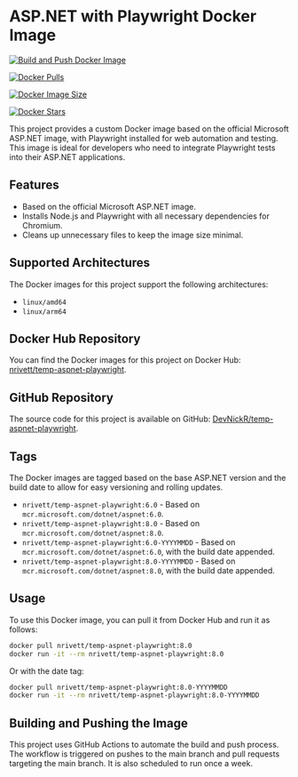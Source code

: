 # ASP.NET with Playwright Docker Image

[![Build and Push Docker Image](https://github.com/DevNickR/temp-aspnet-playwright/actions/workflows/docker-image.yml/badge.svg)](https://github.com/DevNickR/temp-aspnet-playwright/actions/workflows/docker-image.yml)

[![Docker Pulls](https://img.shields.io/docker/pulls/nrivett/temp-aspnet-playwright)](https://hub.docker.com/r/nrivett/temp-aspnet-playwright)

[![Docker Image Size](https://img.shields.io/docker/image-size/nrivett/temp-aspnet-playwright)](https://hub.docker.com/r/nrivett/temp-aspnet-playwright)

[![Docker Stars](https://img.shields.io/docker/stars/nrivett/temp-aspnet-playwright)](https://hub.docker.com/r/nrivett/temp-aspnet-playwright)


This project provides a custom Docker image based on the official Microsoft ASP.NET image, with Playwright installed for web automation and testing. This image is ideal for developers who need to integrate Playwright tests into their ASP.NET applications.

## Features

- Based on the official Microsoft ASP.NET image.
- Installs Node.js and Playwright with all necessary dependencies for Chromium.
- Cleans up unnecessary files to keep the image size minimal.

## Supported Architectures

The Docker images for this project support the following architectures:
- `linux/amd64`
- `linux/arm64`

## Docker Hub Repository

You can find the Docker images for this project on Docker Hub: [nrivett/temp-aspnet-playwright](https://hub.docker.com/r/nrivett/temp-aspnet-playwright).

## GitHub Repository

The source code for this project is available on GitHub: [DevNickR/temp-aspnet-playwright](https://github.com/DevNickR/temp-aspnet-playwright).

## Tags

The Docker images are tagged based on the base ASP.NET version and the build date to allow for easy versioning and rolling updates.

- `nrivett/temp-aspnet-playwright:6.0` - Based on `mcr.microsoft.com/dotnet/aspnet:6.0`.
- `nrivett/temp-aspnet-playwright:8.0` - Based on `mcr.microsoft.com/dotnet/aspnet:8.0`.
- `nrivett/temp-aspnet-playwright:6.0-YYYYMMDD` - Based on `mcr.microsoft.com/dotnet/aspnet:6.0`, with the build date appended.
- `nrivett/temp-aspnet-playwright:8.0-YYYYMMDD` - Based on `mcr.microsoft.com/dotnet/aspnet:8.0`, with the build date appended.

## Usage

To use this Docker image, you can pull it from Docker Hub and run it as follows:

```sh
docker pull nrivett/temp-aspnet-playwright:8.0
docker run -it --rm nrivett/temp-aspnet-playwright:8.0
```

Or with the date tag:
```sh
docker pull nrivett/temp-aspnet-playwright:8.0-YYYYMMDD
docker run -it --rm nrivett/temp-aspnet-playwright:8.0-YYYYMMDD
```

## Building and Pushing the Image
This project uses GitHub Actions to automate the build and push process. The workflow is triggered on pushes to the main branch and pull requests targeting the main branch. It is also scheduled to run once a week.